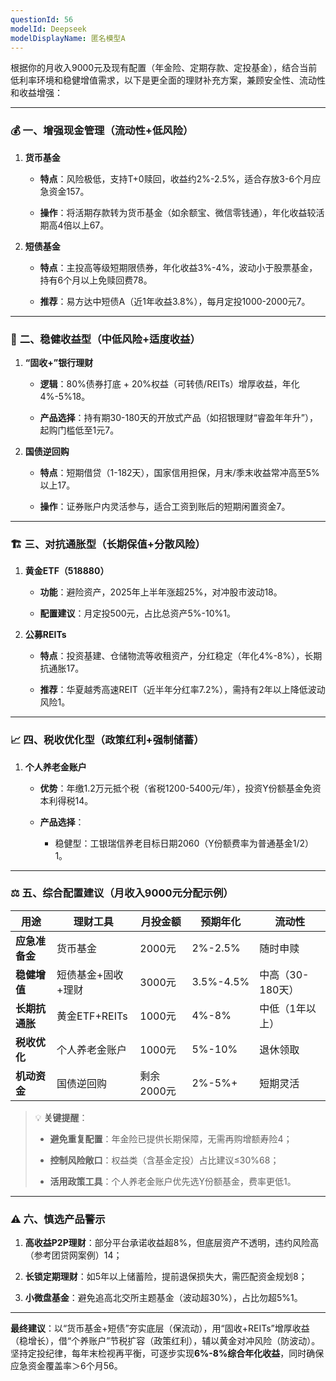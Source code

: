 ```yaml
---
questionId: 56
modelId: Deepseek
modelDisplayName: 匿名模型A
---
```

根据你的月收入9000元及现有配置（年金险、定期存款、定投基金），结合当前低利率环境和稳健增值需求，以下是更全面的理财补充方案，兼顾安全性、流动性和收益增强：

---

### 💰 **一、增强现金管理（流动性+低风险）**

1. **货币基金**
    
    - **特点**：风险极低，支持T+0赎回，收益约2%-2.5%，适合存放3-6个月应急资金157。
        
    - **操作**：将活期存款转为货币基金（如余额宝、微信零钱通），年化收益较活期高4倍以上67。
        
2. **短债基金**
    
    - **特点**：主投高等级短期限债券，年化收益3%-4%，波动小于股票基金，持有6个月以上免赎回费78。
        
    - **推荐**：易方达中短债A（近1年收益3.8%），每月定投1000-2000元7。
        

---

### 🏦 **二、稳健收益型（中低风险+适度收益）**

1. **“固收+”银行理财**
    
    - **逻辑**：80%债券打底 + 20%权益（可转债/REITs）增厚收益，年化4%-5%18。
        
    - **产品选择**：持有期30-180天的开放式产品（如招银理财“睿盈年年升”），起购门槛低至1元7。
        
2. **国债逆回购**
    
    - **特点**：短期借贷（1-182天），国家信用担保，月末/季末收益常冲高至5%以上17。
        
    - **操作**：证券账户内灵活参与，适合工资到账后的短期闲置资金7。
        

---

### 🏗️ **三、对抗通胀型（长期保值+分散风险）**

1. **黄金ETF（518880）**
    
    - **功能**：避险资产，2025年上半年涨超25%，对冲股市波动18。
        
    - **配置建议**：月定投500元，占比总资产5%-10%1。
        
2. **公募REITs**
    
    - **特点**：投资基建、仓储物流等收租资产，分红稳定（年化4%-8%），长期抗通胀17。
        
    - **推荐**：华夏越秀高速REIT（近半年分红率7.2%），需持有2年以上降低波动风险1。
        

---

### 📈 **四、税收优化型（政策红利+强制储蓄）**

1. **个人养老金账户**
    
    - **优势**：年缴1.2万元抵个税（省税1200-5400元/年），投资Y份额基金免资本利得税14。
        
    - **产品选择**：
        
        - 稳健型：工银瑞信养老目标日期2060（Y份额费率为普通基金1/2）1。
            

---

### ⚖️ **五、综合配置建议（月收入9000元分配示例）**

|**用途**|**理财工具**|**月投金额**|**预期年化**|**流动性**|
|---|---|---|---|---|
|**应急准备金**|货币基金|2000元|2%-2.5%|随时申赎|
|**稳健增值**|短债基金+固收+理财|3000元|3.5%-4.5%|中高（30-180天）|
|**长期抗通胀**|黄金ETF+REITs|1000元|4%-8%|中低（1年以上）|
|**税收优化**|个人养老金账户|1000元|5%-10%|退休领取|
|**机动资金**|国债逆回购|剩余2000元|2%-5%+|短期灵活|

> 💡 **关键提醒**：
> 
> - **避免重复配置**：年金险已提供长期保障，无需再购增额寿险4；
>     
> - **控制风险敞口**：权益类（含基金定投）占比建议≤30%68；
>     
> - **活用政策工具**：个人养老金账户优先选Y份额基金，费率更低1。
>     

---

### ⚠️ **六、慎选产品警示**

1. **高收益P2P理财**：部分平台承诺收益超8%，但底层资产不透明，违约风险高（参考团贷网案例）14；
    
2. **长锁定期理财**：如5年以上储蓄险，提前退保损失大，需匹配资金规划8；
    
3. **小微盘基金**：避免追高北交所主题基金（波动超30%），占比勿超5%1。
    

---

**最终建议**：以“货币基金+短债”夯实底层（保流动），用“固收+REITs”增厚收益（稳增长），借“个养账户”节税扩容（政策红利），辅以黄金对冲风险（防波动）。坚持定投纪律，每年末检视再平衡，可逐步实现**6%-8%综合年化收益**，同时确保应急资金覆盖率＞6个月56。